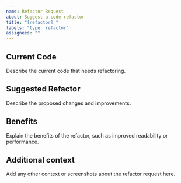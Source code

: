 ```yaml
---
name: Refactor Request
about: Suggest a code refactor
title: "[refactor] "
labels: "type: refactor"
assignees: ""
---
```


## Current Code

Describe the current code that needs refactoring.

## Suggested Refactor

Describe the proposed changes and improvements.

## Benefits

Explain the benefits of the refactor, such as improved readability or performance.

## Additional context

Add any other context or screenshots about the refactor request here.
